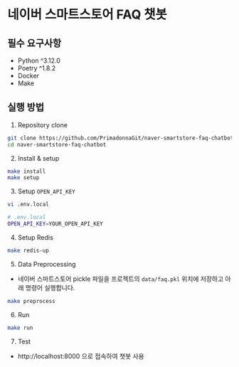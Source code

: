 # 네이버 스마트스토어 FAQ 챗봇

## 필수 요구사항
- Python ^3.12.0
- Poetry ^1.8.2
- Docker
- Make

## 실행 방법

1. Repository clone
```bash
git clone https://github.com/PrimadonnaGit/naver-smartstore-faq-chatbot
cd naver-smartstore-faq-chatbot
```

2. Install & setup
```bash
make install
make setup
```

3. Setup `OPEN_API_KEY`
```bash
vi .env.local

# .env.local
OPEN_API_KEY=YOUR_OPEN_API_KEY
```

4. Setup Redis
```bash
make redis-up
```

5. Data Preprocessing
- 네이버 스마트스토어 pickle 파일을 프로젝트의 `data/faq.pkl` 위치에 저장하고 아래 명령어 실행합니다.
```bash
make preprocess
```

6. Run
```bash
make run
```

7. Test
- http://localhost:8000 으로 접속하여 챗봇 사용
